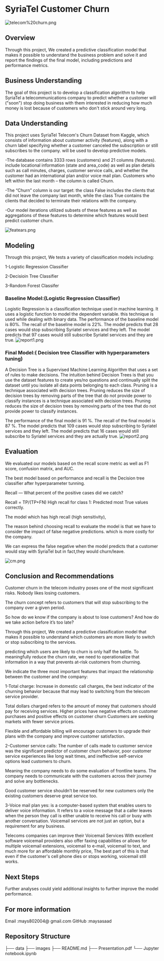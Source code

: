 # SyriaTel Customer Churn

![telecom%20churn.png](Images/telecom%20churn.png)


## Overview

Through this project, We created a predictive classification model that makes it possible to understand the business problem and solve it and report the findings of the final model, including predictions and performance metrics.

## Business Understanding

The goal of this project is to develop a classification algorithm to help SyriaTel a telecommunications company to predict whether a customer will ("soon") stop doing business with them interested in reducing how much money is lost because of customers who don't stick around very long.

## Data Understanding

This project uses SyriaTel Telecom's Churn Dataset from Kaggle, which consists of information about customer activity (features), along with a churn label specifying whether a customer canceled the subscription or still subscribes to the company. will be used to develop predictive models.

-The database contains 3333 rows (customers) and 21 columns (features). include locational information (state and area_code) as well as plan details such as call minutes, charges, customer service calls, and whether the customer had an international plan and/or voice mail plan. Customers who left within the last month – the column is called Churn.

-The “Churn” column is our target: the class False includes the clients that did not leave the company last month, while the class True contains the clients that decided to terminate their relations with the company.

-Our model iterations utilized subsets of these features as well as aggregations of these features to determine which features would best predict customer churn.

![featears.png](Images/featears.png )



## Modeling

Through this project, We tests a variety of classification models including:

1-Logistic Regression Classifier

2-Decisioin Tree Classifier

3-Random Forest Classifer


### Baseline Model:(Logistic Regression Classifier)

Logistic Regression is a classification technique used in machine learning. It uses a logistic function to model the dependent variable. this technique is used while dealing with binary data.
The performance of the baseline model is 80%.
The recall of the baseline model is 22%.
The model predicts that 28 cases would stop subscribing Syriatel services and they left.
The model predicts that 97 cases would still subscribe Syriatel services and they are true.
![report1.png](Images/report1.png)

### Final Model:( Decision tree Classifier with hyperparameters tuning)

A Decision Tree is a Supervised Machine Learning Algorithm that uses a set of rules to make decisions. The intuition behind Decision Trees is that you use the dataset features to create yes/no questions and continually split the dataset until you isolate all data points belonging to each class.
Pruning is a technique associated with decision trees. Pruning reduces the size of decision trees by removing parts of the tree that do not provide power to classify instances is a technique associated with decision trees. Pruning reduces the size of decision trees by removing parts of the tree that do not provide power to classify instances.

The performance of the final model is  91 %.
The recall of the final model is 87 %.
The model predicts that 109 cases would stop subscribing to Syriatel services and they left.
The model predicts that 16 cases would still subscribe to Syriatel services and they are actually true.
![report2.png](Images/report2.png)

## Evaluation

We evaluated our models based on the recall score metric as well as F1 score, confusion matrix, and AUC.

The best model based on performance and recall is the Decision tree classifier after hyperparameter tunning.

Recall — What percent of the positive cases did we catch?

Recall = TP/(TP+FN) High recall for class 1: Predicted most True values correctly.

The model which has high recall (high sensitivity),

The reason behind choosing recall to evaluate the model is that we have to consider the impact of false negative predictions. which is more costly for the company.

We can express the false negative when the model predicts that a customer would stay with SyriaTel but in fact,they would churn/leave. 

![cm.png](Images/cm.png)


## Conclusion and Recommendations

Customer churn in the telecom industry poses one of the most significant risks. Nobody likes losing customers.

The churn concept refers to customers that will stop subscribing to the company over a given period.

So how do we know if the company is about to lose customers? And how do we take action before it’s too late?

Through this project, We created a predictive classification model that makes it possible to understand which customers are more likely to switch or stop subscribing to the services.

predicting which users are likely to churn is only half the battle. To meaningfully reduce the churn rate, we need to operationalize that information in a way that prevents at-risk customers from churning.

We indicate the three most important features that impact the relationship between the customer and the company:

1-Total charge: Increase in domestic call charges, the best indicator of the churning behavior because that may lead to switching from the telecom service provider.

Total dollars charged refers to the amount of money that customers should pay for receiving services. Higher prices have negative effects on customer purchases and positive effects on customer churn Customers are seeking markets with fewer service prices.

Flexible and affordable billing will encourage customers to upgrade their plans with the company and improve customer satisfaction.

2-Customer service calls: The number of calls made to customer service was the significant predictor of customer churn behavior, poor customer service experiences like long wait times, and ineffective self-service options lead customers to churn.

Meaning the company needs to do some evaluation of frontline teams. The company needs to communicate with the customers across their journey and solve any bottlenecks.

Good customer service shouldn’t be reserved for new customers only the existing customers deserve great service too.

3-Voice mail plan yes: is a computer-based system that enables users to deliver voice information. It refers to a voice message that a caller leaves when the person they call is either unable to receive his call or busy with another conversation. Voicemail services are not just an option, but a requirement for any business.

Telecoms companies can improve their Voicemail Services With excellent software voicemail providers also offer faxing capabilities or allows for multiple voicemail extensions, voicemail to e-mail, voicemail to text, and much more for an affordable monthly price, The best part of this is that even if the customer's cell phone dies or stops working, voicemail still works.

## Next Steps

Further analyses could yield additional insights to further improve the model performance.

## For more information

Email :mays802004@ gmail.com 
GitHub :maysasaad

## Repository Structure

├── data ├── images ├── README.md ├── Presentation.pdf └── Jupyter notebook.ipynb
